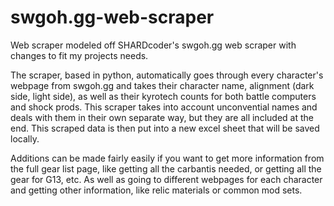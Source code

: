 # swgoh.gg-web-scraper
Web scraper modeled off SHARDcoder's swgoh.gg web scraper with changes to fit my projects needs.

The scraper, based in python, automatically goes through every character's webpage from swgoh.gg and takes their character name, alignment (dark side, light side), as well as their kyrotech counts for both battle computers and shock prods. This scraper takes into account unconvential names and deals with them in their own separate way, but they are all included at the end. This scraped data is then put into a new excel sheet that will be saved locally. 

Additions can be made fairly easily if you want to get more information from the full gear list page, like getting all the carbantis needed, or getting all the gear for G13, etc. As well as going to different webpages for each character and getting other information, like relic materials or common mod sets. 
